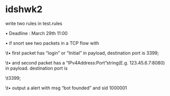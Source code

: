 # idshwk2

write two rules in test.rules

• Deadline : March 29th 11:00

• if snort see two packets in a TCP flow with 

  \t• first packet has “login” or “Initial” in payload, destination port is 3399;

  \t• and second packet has a “IPv4Address:Port”string(E.g. 123.45.6.7:8080) in payload. destination port is

  \t3399;

  \t• output a alert with msg “bot founded” and sid 1000001
